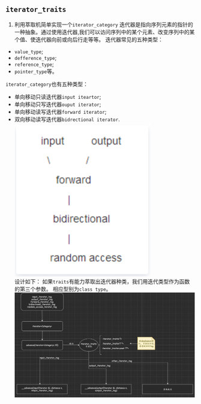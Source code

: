 ## `iterator_traits`
1. 利用萃取机简单实现一个`iterator_category`
迭代器是指向序列元素的指针的一种抽象。通过使用迭代器,我们可以访问序列中的某个元素、改变序列中的某个值、使迭代器向前或向后行走等等。
迭代器常见的五种类型：
* `value_type`;
* `defference_type`;
* `reference_type`;
* `pointer_type`等。

`iterator_category`也有五种类型：
* 单向移动只读迭代器`input iteartor`;
* 单向移动只写迭代器`ouput iterator`;
* 单向移动读写迭代器`forward iterator`;
* 双向移动读写迭代器`bidrectional iterator`.
![迭代器](images/迭代器.png)  
设计如下：
如果`traits`有能力萃取出迭代器种类，我们用迭代类型作为函数的第三个参数。
相应型别为`class type`。
![迭代器设计](images/迭代器设计.png)



